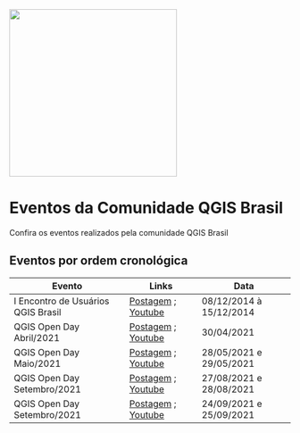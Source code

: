 <img src="https://i2.wp.com/qgisbrasil.org/wp-content/uploads/2017/08/qgis_brasil_original.png?" width="300">

# Eventos da Comunidade QGIS Brasil

Confira os eventos realizados pela comunidade QGIS Brasil

## Eventos por ordem cronológica

Evento | Links | Data 
------- | ----- | ---- 
I Encontro de Usuários QGIS Brasil | [Postagem](http://qgisbrasil.org/i-encontro-brasileiro-de-usuarios-qgis) ; [Youtube](https://www.youtube.com/playlist?list=PLzKam0lvXwoqu-RWS59dXfp3DQL-vNK3d) | 08/12/2014 à 15/12/2014
QGIS Open Day Abril/2021 | [Postagem](http://qgisbrasil.org/2021/04/18/qgisbr-no-qgis-open-day-abril-2021/) ; [Youtube](https://www.youtube.com/playlist?list=PLzKam0lvXwoo4x4fgF09ucylbQBxwdCGK) | 30/04/2021
QGIS Open Day Maio/2021 | [Postagem](http://qgisbrasil.org/2021/05/12/qgis-open-day-maio-2021/) ; [Youtube](https://www.youtube.com/playlist?list=PLzKam0lvXwoolBvjhNTouEszT7N63u52h) | 28/05/2021 e 29/05/2021
QGIS Open Day Setembro/2021 | [Postagem](https://qgisbrasil.org/2021/09/16/qgis-open-day-agosto-2021/) ; [Youtube](https://www.youtube.com/watch?v=2_DrjjYM2TI&list=PLzKam0lvXwoorrNYg4MqsCvM-sXBGSVcY) | 27/08/2021 e 28/08/2021
QGIS Open Day Setembro/2021 | [Postagem](https://qgisbrasil.org/2021/09/16/qgis-open-day-setembro-2021/) ; [Youtube](https://www.youtube.com/watch?v=8JxsUSsYDJs&list=PLzKam0lvXwopajAeLmzQOWbux5OCnk3M-) | 24/09/2021 e 25/09/2021